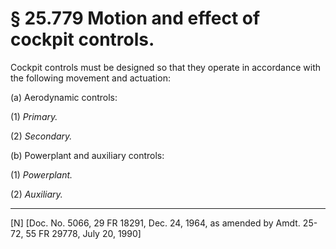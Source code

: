 # § 25.779   Motion and effect of cockpit controls.

Cockpit controls must be designed so that they operate in accordance with the following movement and actuation: 


(a) Aerodynamic controls: 


(1) *Primary.*

(2) *Secondary.*

(b) Powerplant and auxiliary controls: 


(1) *Powerplant.*

(2) *Auxiliary.*


---

[N] [Doc. No. 5066, 29 FR 18291, Dec. 24, 1964, as amended by Amdt. 25-72, 55 FR 29778, July 20, 1990]





